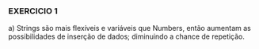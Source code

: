 ### EXERCICIO 1

a) Strings são mais flexíveis e variáveis que Numbers, então aumentam as possibilidades de inserção de dados; diminuindo a chance de repetição.

